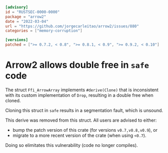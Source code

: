 ```toml
[advisory]
id = "RUSTSEC-0000-0000"
package = "arrow2"
date = "2022-03-04"
url = "https://github.com/jorgecarleitao/arrow2/issues/880"
categories = ["memory-corruption"]

[versions]
patched = [">= 0.7.2, < 0.8", ">= 0.8.1, < 0.9", ">= 0.9.2, < 0.10"]
```

# Arrow2 allows double free in `safe` code

The struct `Ffi_ArrowArray` implements `#derive(Clone)` that is inconsistent with
its custom implementation of `Drop`, resulting in a double free when cloned.

Cloning this struct in `safe` results in a segmentation fault, which is unsound.

This derive was removed from this struct. All users are advised to either:
* bump the patch version of this crate (for versions `v0.7,v0.8,v0.9`), or
* migrate to a more recent version of  the crate (when using `<0.7`).

Doing so elimitates this vulnerability (code no longer compiles).
